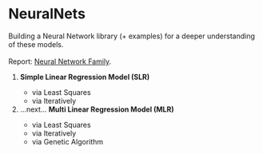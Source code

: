 # NeuralNets
Building a Neural Network library (+ examples) for a deeper understanding of these models.
<br><br>
Report:
[Neural Network Family](https://docs.google.com/document/d/e/2PACX-1vTKz4J7AkP1unnvD3ivbfmJFpRxD_Ect2M7hJNugZ8qXj-S2sYpuoWDK90LgZoYP9uOt7we1S_w2CKC/pub).

<ol>
  <li><b>Simple Linear Regression Model (SLR)</b></li>
  <ul>
    <li>via Least Squares</li>
    <li>via Iteratively</li>
  </ul>
  <li>...next... <b>Multi Linear Regression Model (MLR)</b></li>
  <ul>
    <li>via Least Squares</li>
    <li>via Iteratively</li>
    <li>via Genetic Algorithm</li>
  </ul>
</ol>
